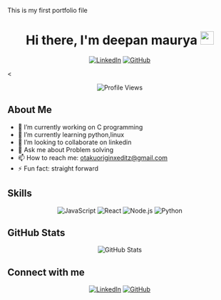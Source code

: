 This is my first portfolio file
<h1 align="center">Hi there, I'm deepan maurya <img src="https://media.giphy.com/media/hvRJCLFzcasrR4ia7z/giphy.gif" width="30px"></h1>

<p align="center">
  <a href="www.linkedin.com/in/dev-deepan"><img src="https://img.shields.io/badge/LinkedIn-0077B5?style=for-the-badge&logo=linkedin&logoColor=white" alt="LinkedIn"></a>
  <a href="https://github.com/your-github-username"><img src="https://img.shields.io/badge/GitHub-100000?style=for-the-badge&logo=github&logoColor=white" alt="GitHub"></a>
</p>

<<p align="center">
  <img src="https://komarev.com/ghpvc/?username=strrev-dev&style=flat-square&color=blue" alt="Profile Views">
</p>


## About Me

- 🔭 I’m currently working on C programming
- 🌱 I’m currently learning python,linux
- 👯 I’m looking to collaborate on linkedin
- 💬 Ask me about Problem solving
- 📫 How to reach me: otakuoriginxeditz@gmail.com
- ⚡ Fun fact: straight forward

## Skills

<p align="center">
  <img src="https://img.shields.io/badge/JavaScript-323330?style=for-the-badge&logo=javascript&logoColor=F7DF1E" alt="JavaScript">
  <img src="https://img.shields.io/badge/React-20232A?style=for-the-badge&logo=react&logoColor=61DAFB" alt="React">
  <img src="https://img.shields.io/badge/Node.js-339933?style=for-the-badge&logo=nodedotjs&logoColor=white" alt="Node.js">
  <img src="https://img.shields.io/badge/Python-3776AB?style=for-the-badge&logo=python&logoColor=white" alt="Python">
  
</p>

## GitHub Stats

<p align="center">
  <img src="https://github-readme-stats.vercel.app/api?username=your-github-username&show_icons=true&theme=radical" alt="GitHub Stats">
</p>

## Connect with me

<p align="center">
  <a href="www.linkedin.com/in/dev-deepan"><img src="https://img.shields.io/badge/LinkedIn-0077B5?style=for-the-badge&logo=linkedin&logoColor=white" alt="LinkedIn"></a>
  <a href="https://github.com/strrev-dev"><img src="https://img.shields.io/badge/GitHub-100000?style=for-the-badge&logo=github&logoColor=white" alt="GitHub"></a>

</p>
